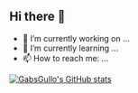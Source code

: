## Hi there 👋

- 🔭 I’m currently working on ...
- 🌱 I’m currently learning ...
- 📫 How to reach me: ...

[![GabsGullo's GitHub stats](https://github-readme-stats.vercel.app/api?username=GabsGullo)](https://github.com/anuraghazra/github-readme-stats)
<!--
**GabsGullo/GabsGullo** is a ✨ _special_ ✨ repository because its `README.md` (this file) appears on your GitHub profile.

Here are some ideas to get you started:

- 🔭 I’m currently working on ...
- 🌱 I’m currently learning ...
- 👯 I’m looking to collaborate on ...
- 🤔 I’m looking for help with ...
- 💬 Ask me about ...
- 📫 How to reach me: ...
- 😄 Pronouns: ...
- ⚡ Fun fact: ...
-->
